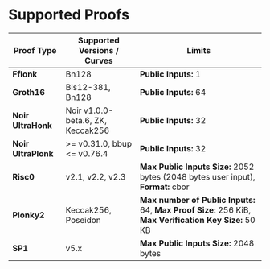 # Supported Proofs

| Proof Type           | Supported Versions / Curves | Limits                                                                                                 |
| -------------------- | --------------------------- | ------------------------------------------------------------------------------------------------------ |
| **Fflonk**           | Bn128                       | **Public Inputs:** 1                                                                                                                |
| **Groth16**          | Bls12-381, Bn128            | **Public Inputs:** 64                                                                                  |
| **Noir UltraHonk**  | Noir v1.0.0-beta.6, ZK, Keccak256                 | **Public Inputs:** 32                                                                                  |
| **Noir UltraPlonk**  | >= v0.31.0, bbup \<\= v0.76.4                  | **Public Inputs:** 32                                                                                  |
| **Risc0**            | v2.1, v2.2, v2.3     | **Max Public Inputs Size:** 2052 bytes (2048 bytes user input), **Format:** cbor                       |
| **Plonky2**          | Keccak256, Poseidon         | **Max number of Public Inputs:** 64, **Max Proof Size:** 256 KiB, **Max Verification Key Size:** 50 KB |
| **SP1**             | v5.x                        | **Max Public Inputs Size:** 2048 bytes                                                                 |
